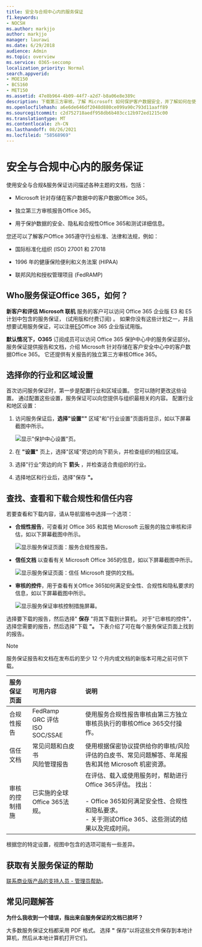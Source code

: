 ```yaml
---
title: 安全与合规中心内的服务保证
f1.keywords:
- NOCSH
ms.author: markjjo
author: markjjo
manager: laurawi
ms.date: 6/29/2018
audience: Admin
ms.topic: overview
ms.service: O365-seccomp
localization_priority: Normal
search.appverid:
- MOE150
- BCS160
- MET150
ms.assetid: 47e8b964-4b09-44f7-a2d7-b8a06e8e389c
description: 下载第三方审核，了解 Microsoft 如何保护客户数据安全，并了解如何在使用 MICROSOFT OFFICE 365 时遵守 ISO、HIPAA、FINRA 和 FedRAMP。
ms.openlocfilehash: a6e6de646df2048d880ce099a90c793d11aaff89
ms.sourcegitcommit: c2d752718aedf958db6b403cc12b972ed1215c00
ms.translationtype: MT
ms.contentlocale: zh-CN
ms.lasthandoff: 08/26/2021
ms.locfileid: "58568969"
---
```

# <a name="service-assurance-in-the-security--compliance-center"></a>安全与合规中心内的服务保证

使用安全与合规&服务保证访问描述各种主题的文档，包括： 
  
- Microsoft 针对存储在客户数据中的客户数据Office 365。 
    
- 独立第三方审核报告Office 365。 
    
- 用于保护数据的安全、隐私和合规性Office 365和测试详细信息。 
    
您还可以了解客户Office 365遵守行业标准、法律和法规，例如：
  
-  国际标准化组织 (ISO) 27001 和 27018 
    
- 1996 年的健康保险便利和义务法案 (HIPAA)
    
- 联邦风险和授权管理项目 (FedRAMP)
    
## <a name="who-can-access-office-365-service-assurance-and-how"></a>Who服务保证Office 365，如何？

 **新客户和评估 Microsoft 联机** 服务的客户可以访问 Office 365 企业版 E3 和 E5 计划中包含的服务保证， (试用版和付费订阅) 。 如果你没有这些计划之一，并且想要试用服务保证，可以注册[E5](https://go.microsoft.com/fwlink/p/?LinkID=698279)Office 365 企业版试用版。
  
 **默认情况下，O365** 订阅成员可以访问 Office 365 保护中心中的服务保证部分。 服务保证提供报告和文档，介绍 Microsoft 针对存储在客户安全中心中的客户数据Office 365。 它还提供有关报告的独立第三方审核Office 365。
 
## <a name="choose-your-industry-and-regional-settings"></a>选择你的行业和区域设置
<a name="Chooseyourindustryregional"> </a>

首次访问服务保证时，第一步是配置行业和区域设置。 您可以随时更改这些设置。 通过配置这些设置，服务保证可以向您提供与组织最相关的内容。 配置行业和地区设置：
  
1. 访问服务保证后，**选择"设置""** 区域"和"行业设置"页面将显示，如以下屏幕截图中所示。 
    
    ![显示"保护中心设置"页。](../media/101716e8-9c0a-4839-a2c0-f6aacf64eb9d.png)
  
2. 在 **"设置"** 页上，选择"区域"旁边的向下箭头，并检查组织的相应区域。 
    
3. 选择"行业"旁边的向下 **箭头** ，并检查适合贵组织的行业。 
    
4. 选择地区和行业后，选择"保存 **"。**
    
## <a name="find-review-and-download-compliance-and-trust-content"></a>查找、查看和下载合规性和信任内容
<a name="Chooseyourindustryregional"> </a>

若要查看和下载内容，请从导航窗格中选择一个选项：
  
- **合规性报告**，可查看对 Office 365 和其他 Microsoft 云服务的独立审核和评估，如以下屏幕截图中所示。 
    
    ![显示服务保证页面：服务合规性报告。](../media/149f2181-a558-4963-85e5-8d5ebc7cdac8.png)
  
- **信任文档** 以查看有关 Microsoft Office 365的信息，如以下屏幕截图中所示。 
    
    ![显示服务保证页面：信任 Microsoft 提供的文档。](../media/5dd4e89a-25a2-45e7-8d6c-a5c5b9237327.png)
  
- **审核的控件**，用于查看有关Office 365如何满足安全性、合规性和隐私要求的信息，如以下屏幕截图中所示。 
    
    ![显示服务保证审核控制措施屏幕。](../media/4baf252b-603d-45e0-af12-32616154df65.png)
  
选择要下载的报告，然后选择" **保存** "将其下载到计算机。 对于"已审核的控件"，选择您需要的报告，然后选择"下载 **"。** 下表介绍了可在每个服务保证页面上找到的报告。 
  
> [!NOTE]
> 服务保证报告和文档在发布后的至少 12 个月内或文档的新版本可用之前可供下载。 
  
|**服务保证页面**|**可用内容**|**说明**|
|:-----|:-----|:-----|
|合规性报告  <br/> | FedRamp  <br/>  GRC 评估  <br/>  ISO  <br/>  SOC/SSAE  <br/> |使用服务合规性报告审核由第三方独立审核员执行的审核Office 365交付操作。  <br/> |
|信任文档  <br/> | 常见问题和白皮书  <br/>  风险管理报告  <br/> |使用根据保密协议提供给你的审核/风险评估的白皮书、常见问题解答、年尾报告和其他 Microsoft 机密资源。  <br/> |
|审核的控制措施  <br/> |已实施的全球Office 365法规。  <br/> | 在评估、载入或使用服务时，帮助进行Office 365评估。 找出：  <br/> <br/>- Office 365如何满足安全性、合规性和隐私要求。  <br/>- 关于测试Office 365、这些测试的结果以及完成时间。  <br/> |
   
根据您的特定设置，视图中包含的选项可能有一些差异。
    
## <a name="get-help-with-service-assurance"></a>获取有关服务保证的帮助
<a name="addother"> </a>

[联系商业版产品的支持人员 - 管理员帮助](../business-video/get-help-support.md)。
  
## <a name="frequently-asked-questions"></a>常见问题解答
<a name="addother"> </a>

 **为什么我收到一个错误，指出来自服务保证的文档已损坏？**
  
大多数服务保证文档都采用 PDF 格式。 选择 **"** 保存"以将这些文件保存到本地计算机，然后从本地计算机打开它们。